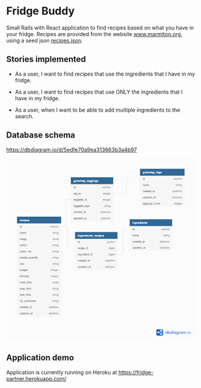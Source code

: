 # Fridge Buddy

Small Rails with React application to find recipes based on what you have in your fridge. Recipes are provided from the website www.marmiton.org, using a seed json [recipes.json](http://d1sf7nqdl8wqk.cloudfront.net/recipes.json.gz). 


## Stories implemented

* As a user, I want to find recipes that use the ingredients that I have in my fridge.
  
* As a user, I want to find recipes that use ONLY the ingredients that I have in my fridge.

* As a user, when I want to be able to add multiple ingredients to the search.



## Database schema

https://dbdiagram.io/d/5edfe70a9ea313663b3a4b97

![Database Schema](Fridge%20Buddy.png)

## Application demo

Application is currently running on Heroku at https://fridge-partner.herokuapp.com/
